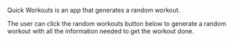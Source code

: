 Quick Workouts is an app that generates a random workout.

The user can click the random workouts button below to generate a random workout with all the information needed to get the workout done.
